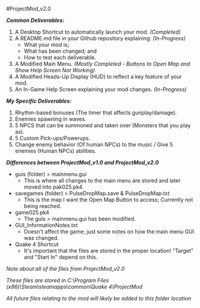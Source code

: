 #ProjectMod_v2.0

***Common Deliverables:***
1. A Desktop Shortcut to automatically launch your mod. *(Completed)*
2. A README.md file in your Github repository explaining: *(In-Progress)*
   - What your mod is;
   - What has been changed; and
   - How to test each deliverable.
3. A Modified Main Menu. *(Mostly Completed - Buttons to Open Map and Show Help Screen Not Working)*
4. A Modified Heads-Up Display (HUD) to reflect a key feature of your mod.
5. An In-Game Help Screen explaining your mod changes. *(In-Progress)*

***My Specific Deliverables:***
1. Rhythm-based bonuses (The timer that affects gunplay/damage).
2. Enemies spawning in waves.
3. 5 NPCS that can be summoned and taken over (Monsters that you play as).
4. 5 Custom Pick-ups/Powerups.
5. Change enemy behavior (Of human NPCs) to the music / Give 5 enemies (Human NPCs) abilities.

***Differences between ProjectMod_v1.0 and ProjectMod_v2.0***
- guis (folder) > mainmenu.gui
  - This is where all changes to the main menu are stored and later moved into pak025.pk4.
- savegames (folder) > PulseDropMap.save & PulseDropMap.txt
  - This is the map I want the Open Map Button to access; Currently not being reached.
- game025.pk4
  - The guis > mainmenu.gui has been modified.
- GUI_InformationNotes.txt
  - Doesn't affect the game; just some notes on how the main menu GUI was changed.
- Quake 4 Shortcut
  - It's important that the files are stored in the proper location! "Target" and "Start In" depend on this.

*Note about all of the files from ProjectMod_v2.0*

*These files are stored in C:\Program Files (x86)\Steam\steamapps\common\Quake 4\ProjectMod*

*All future files relating to the mod will likely be added to this folder location*
